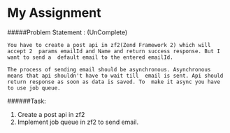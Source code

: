 My Assignment
=============

#####Problem Statement : 
(UnComplete)

`You have to create a post api in zf2(Zend Framework 2) which will accept 2 
params emailId and Name and return success response. But I want to send a 
default email to the entered emailId.`

`The process of sending email should be asynchronous. Asynchronous means that api shouldn't have to wait till 
email is sent. Api should return response as soon as data is saved. To 
make it async you have to use job queue.`


######Task: 
1. Create a post api in zf2 
2. Implement job queue in zf2 to send email.
